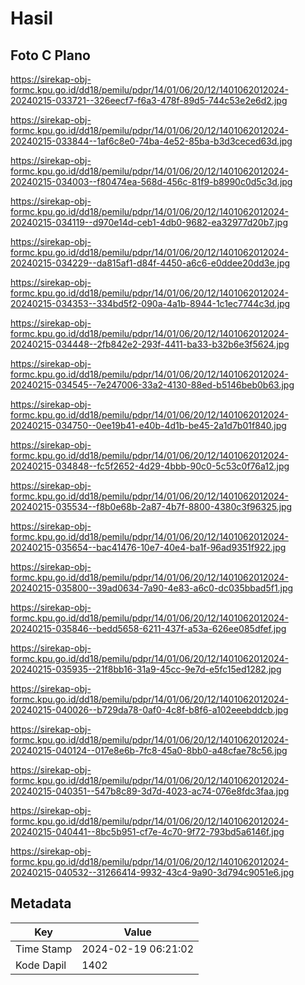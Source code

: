 # Hasil

## Foto C Plano

https://sirekap-obj-formc.kpu.go.id/dd18/pemilu/pdpr/14/01/06/20/12/1401062012024-20240215-033721--326eecf7-f6a3-478f-89d5-744c53e2e6d2.jpg

https://sirekap-obj-formc.kpu.go.id/dd18/pemilu/pdpr/14/01/06/20/12/1401062012024-20240215-033844--1af6c8e0-74ba-4e52-85ba-b3d3ceced63d.jpg

https://sirekap-obj-formc.kpu.go.id/dd18/pemilu/pdpr/14/01/06/20/12/1401062012024-20240215-034003--f80474ea-568d-456c-81f9-b8990c0d5c3d.jpg

https://sirekap-obj-formc.kpu.go.id/dd18/pemilu/pdpr/14/01/06/20/12/1401062012024-20240215-034119--d970e14d-ceb1-4db0-9682-ea32977d20b7.jpg

https://sirekap-obj-formc.kpu.go.id/dd18/pemilu/pdpr/14/01/06/20/12/1401062012024-20240215-034229--da815af1-d84f-4450-a6c6-e0ddee20dd3e.jpg

https://sirekap-obj-formc.kpu.go.id/dd18/pemilu/pdpr/14/01/06/20/12/1401062012024-20240215-034353--334bd5f2-090a-4a1b-8944-1c1ec7744c3d.jpg

https://sirekap-obj-formc.kpu.go.id/dd18/pemilu/pdpr/14/01/06/20/12/1401062012024-20240215-034448--2fb842e2-293f-4411-ba33-b32b6e3f5624.jpg

https://sirekap-obj-formc.kpu.go.id/dd18/pemilu/pdpr/14/01/06/20/12/1401062012024-20240215-034545--7e247006-33a2-4130-88ed-b5146beb0b63.jpg

https://sirekap-obj-formc.kpu.go.id/dd18/pemilu/pdpr/14/01/06/20/12/1401062012024-20240215-034750--0ee19b41-e40b-4d1b-be45-2a1d7b01f840.jpg

https://sirekap-obj-formc.kpu.go.id/dd18/pemilu/pdpr/14/01/06/20/12/1401062012024-20240215-034848--fc5f2652-4d29-4bbb-90c0-5c53c0f76a12.jpg

https://sirekap-obj-formc.kpu.go.id/dd18/pemilu/pdpr/14/01/06/20/12/1401062012024-20240215-035534--f8b0e68b-2a87-4b7f-8800-4380c3f96325.jpg

https://sirekap-obj-formc.kpu.go.id/dd18/pemilu/pdpr/14/01/06/20/12/1401062012024-20240215-035654--bac41476-10e7-40e4-ba1f-96ad9351f922.jpg

https://sirekap-obj-formc.kpu.go.id/dd18/pemilu/pdpr/14/01/06/20/12/1401062012024-20240215-035800--39ad0634-7a90-4e83-a6c0-dc035bbad5f1.jpg

https://sirekap-obj-formc.kpu.go.id/dd18/pemilu/pdpr/14/01/06/20/12/1401062012024-20240215-035846--bedd5658-6211-437f-a53a-626ee085dfef.jpg

https://sirekap-obj-formc.kpu.go.id/dd18/pemilu/pdpr/14/01/06/20/12/1401062012024-20240215-035935--21f8bb16-31a9-45cc-9e7d-e5fc15ed1282.jpg

https://sirekap-obj-formc.kpu.go.id/dd18/pemilu/pdpr/14/01/06/20/12/1401062012024-20240215-040026--b729da78-0af0-4c8f-b8f6-a102eeebddcb.jpg

https://sirekap-obj-formc.kpu.go.id/dd18/pemilu/pdpr/14/01/06/20/12/1401062012024-20240215-040124--017e8e6b-7fc8-45a0-8bb0-a48cfae78c56.jpg

https://sirekap-obj-formc.kpu.go.id/dd18/pemilu/pdpr/14/01/06/20/12/1401062012024-20240215-040351--547b8c89-3d7d-4023-ac74-076e8fdc3faa.jpg

https://sirekap-obj-formc.kpu.go.id/dd18/pemilu/pdpr/14/01/06/20/12/1401062012024-20240215-040441--8bc5b951-cf7e-4c70-9f72-793bd5a6146f.jpg

https://sirekap-obj-formc.kpu.go.id/dd18/pemilu/pdpr/14/01/06/20/12/1401062012024-20240215-040532--31266414-9932-43c4-9a90-3d794c9051e6.jpg


## Metadata

| Key        | Value               |
| ---------- | ------------------- |
| Time Stamp | 2024-02-19 06:21:02 |
| Kode Dapil | 1402                |



